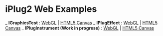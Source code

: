 # iPlug2 Web Examples


_ **IGraphicsTest** : [WebGL](https://iplug2.github.io/webgl/IGraphicsTest/) | [HTML5 Canvas](https://iplug2.github.io/canvas/IGraphicsTest/)
_ **IPlugEffect** : [WebGL](https://iplug2.github.io/webgl/IPlugEffect/) | [HTML5 Canvas]()
_ **IPlugInstrument (Work in progress)** : [WebGL](https://iplug2.github.io/webgl/IPlugInstrument/) | [HTML5 Canvas](https://iplug2.github.io/canvas/IPlugInstrument/)